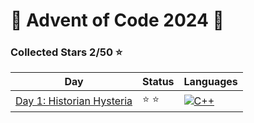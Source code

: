 # 🎄 Advent of Code 2024 🎄

### Collected Stars 2/50 ⭐

| Day                                                        | Status | Languages                                                                   |
|------------------------------------------------------------|--------|-----------------------------------------------------------------------------|
| [Day 1: Historian Hysteria](day_01/historian_hysteria.cpp) | ⭐ ⭐    | [![C++](https://skillicons.dev/icons?i=cpp)](day_01/historian_hysteria.cpp) |
